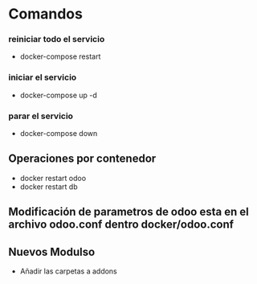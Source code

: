
# Comandos
### reiniciar todo el servicio
- docker-compose restart
### iniciar el servicio
- docker-compose up -d
### parar el servicio
- docker-compose down

## Operaciones por contenedor
- docker restart odoo
- docker restart db

## Modificación de parametros de odoo esta en el archivo odoo.conf dentro docker/odoo.conf

## Nuevos Modulso
- Añadir las carpetas a addons
